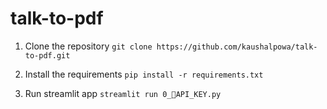 # talk-to-pdf
1) Clone the repository
   `git clone https://github.com/kaushalpowa/talk-to-pdf.git`

3) Install the requirements
`pip install -r requirements.txt`

4) Run streamlit app
   `streamlit run 0_🔌API_KEY.py`
